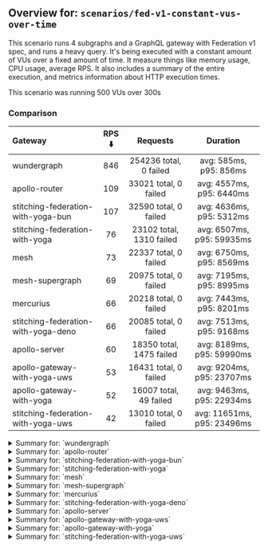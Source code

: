 ## Overview for: `scenarios/fed-v1-constant-vus-over-time`


This scenario runs 4 subgraphs and a GraphQL gateway with Federation v1 spec, and runs a heavy query. It's being executed with a constant amount of VUs over a fixed amount of time. It measure things like memory usage, CPU usage, average RPS. It also includes a summary of the entire execution, and metrics information about HTTP execution times.


This scenario was running 500 VUs over 300s


### Comparison


| Gateway                             | RPS ⬇️ |         Requests         |          Duration          |
| :---------------------------------- | :----: | :----------------------: | :------------------------: |
| wundergraph                         |  846   |  254236 total, 0 failed  |   avg: 585ms, p95: 856ms   |
| apollo-router                       |  109   |  33021 total, 0 failed   |  avg: 4557ms, p95: 6440ms  |
| stitching-federation-with-yoga-bun  |  107   |  32590 total, 0 failed   |  avg: 4636ms, p95: 5312ms  |
| stitching-federation-with-yoga      |   76   | 23102 total, 1310 failed | avg: 6507ms, p95: 59935ms  |
| mesh                                |   73   |  22337 total, 0 failed   |  avg: 6750ms, p95: 8569ms  |
| mesh-supergraph                     |   69   |  20975 total, 0 failed   |  avg: 7195ms, p95: 8995ms  |
| mercurius                           |   66   |  20218 total, 0 failed   |  avg: 7443ms, p95: 8201ms  |
| stitching-federation-with-yoga-deno |   66   |  20085 total, 0 failed   |  avg: 7513ms, p95: 9168ms  |
| apollo-server                       |   60   | 18350 total, 1475 failed | avg: 8189ms, p95: 59990ms  |
| apollo-gateway-with-yoga-uws        |   53   |  16431 total, 0 failed   | avg: 9204ms, p95: 23707ms  |
| apollo-gateway-with-yoga            |   52   |  16007 total, 49 failed  | avg: 9463ms, p95: 22934ms  |
| stitching-federation-with-yoga-uws  |   42   |  13010 total, 0 failed   | avg: 11651ms, p95: 23496ms |



<details>
  <summary>Summary for: `wundergraph`</summary>

  **K6 Output**




```
     ✓ response code was 200
     ✓ no graphql errors
     ✓ valid response structure

     checks.........................: 100.00% ✓ 762708    ✗ 0     
     data_received..................: 1.3 GB  4.2 MB/s
     data_sent......................: 302 MB  1.0 MB/s
     http_req_blocked...............: avg=91.31µs  min=800ns   med=1.8µs    max=134.97ms p(90)=2.9µs    p(95)=3.5µs   
     http_req_connecting............: avg=85.8µs   min=0s      med=0s       max=124.85ms p(90)=0s       p(95)=0s      
     http_req_duration..............: avg=585.16ms min=86.98ms med=565.23ms max=1.69s    p(90)=782.9ms  p(95)=856.19ms
       { expected_response:true }...: avg=585.16ms min=86.98ms med=565.23ms max=1.69s    p(90)=782.9ms  p(95)=856.19ms
   ✓ http_req_failed................: 0.00%   ✓ 0         ✗ 254236
     http_req_receiving.............: avg=5.91ms   min=13.5µs  med=27.7µs   max=645.73ms p(90)=206.8µs  p(95)=14.1ms  
     http_req_sending...............: avg=771.3µs  min=5.6µs   med=10µs     max=696.16ms p(90)=21.2µs   p(95)=93.2µs  
     http_req_tls_handshaking.......: avg=0s       min=0s      med=0s       max=0s       p(90)=0s       p(95)=0s      
     http_req_waiting...............: avg=578.48ms min=86.94ms med=561.93ms max=1.69s    p(90)=765.38ms p(95)=832.56ms
     http_reqs......................: 254236  846.31305/s
     iteration_duration.............: avg=590.41ms min=89.29ms med=570.26ms max=1.71s    p(90)=790.61ms p(95)=865.18ms
     iterations.....................: 254236  846.31305/s
     vus............................: 500     min=500     max=500 
     vus_max........................: 500     min=500     max=500 
```


**Performance Overview**


<img src="https://imagedelivery.net/KYe9TScr4TldYHA48pczVg/4dc9f119-59f1-4193-368a-d57e91161100/public" alt="Performance Overview" />


**HTTP Overview**


<img src="https://imagedelivery.net/KYe9TScr4TldYHA48pczVg/65f7e577-ae95-43eb-ade9-d7bcaf64f100/public" alt="HTTP Overview" />


  </details>

<details>
  <summary>Summary for: `apollo-router`</summary>

  **K6 Output**




```
     ✓ response code was 200
     ✗ no graphql errors
      ↳  99% — ✓ 32988 / ✗ 33
     ✗ valid response structure
      ↳  99% — ✓ 32988 / ✗ 33

     checks.........................: 99.93% ✓ 98997      ✗ 66   
     data_received..................: 164 MB 544 kB/s
     data_sent......................: 39 MB  130 kB/s
     http_req_blocked...............: avg=1.57ms   min=1.1µs   med=2.6µs  max=204.9ms  p(90)=4µs    p(95)=7.8µs 
     http_req_connecting............: avg=1.54ms   min=0s      med=0s     max=204.85ms p(90)=0s     p(95)=0s    
     http_req_duration..............: avg=4.55s    min=1.49s   med=4.36s  max=11.65s   p(90)=5.74s  p(95)=6.43s 
       { expected_response:true }...: avg=4.55s    min=1.49s   med=4.36s  max=11.65s   p(90)=5.74s  p(95)=6.43s 
   ✓ http_req_failed................: 0.00%  ✓ 0          ✗ 33021
     http_req_receiving.............: avg=273.91µs min=19.09µs med=49.7µs max=123.28ms p(90)=80.6µs p(95)=92.4µs
     http_req_sending...............: avg=613.15µs min=6.9µs   med=14.4µs max=160.04ms p(90)=29.7µs p(95)=68.3µs
     http_req_tls_handshaking.......: avg=0s       min=0s      med=0s     max=0s       p(90)=0s     p(95)=0s    
     http_req_waiting...............: avg=4.55s    min=1.49s   med=4.36s  max=11.65s   p(90)=5.74s  p(95)=6.43s 
     http_reqs......................: 33021  109.279538/s
     iteration_duration.............: avg=4.55s    min=1.49s   med=4.36s  max=11.78s   p(90)=5.74s  p(95)=6.44s 
     iterations.....................: 33021  109.279538/s
     vus............................: 110    min=110      max=500
     vus_max........................: 500    min=500      max=500
```


**Performance Overview**


<img src="https://imagedelivery.net/KYe9TScr4TldYHA48pczVg/1d7c56f2-44a4-4ccf-60bf-b0d1078a4700/public" alt="Performance Overview" />


**HTTP Overview**


<img src="https://imagedelivery.net/KYe9TScr4TldYHA48pczVg/a56c0add-c591-4faa-210d-0d9691459b00/public" alt="HTTP Overview" />


  </details>

<details>
  <summary>Summary for: `stitching-federation-with-yoga-bun`</summary>

  **K6 Output**




```
     ✓ response code was 200
     ✓ no graphql errors
     ✓ valid response structure

     checks.........................: 100.00% ✓ 97770      ✗ 0    
     data_received..................: 162 MB  536 kB/s
     data_sent......................: 39 MB   128 kB/s
     http_req_blocked...............: avg=2.1ms    min=1.3µs    med=2.6µs  max=278.58ms p(90)=4.1µs  p(95)=8.9µs   
     http_req_connecting............: avg=2.07ms   min=0s       med=0s     max=278.55ms p(90)=0s     p(95)=0s      
     http_req_duration..............: avg=4.63s    min=403.1ms  med=4.5s   max=10.3s    p(90)=4.91s  p(95)=5.31s   
       { expected_response:true }...: avg=4.63s    min=403.1ms  med=4.5s   max=10.3s    p(90)=4.91s  p(95)=5.31s   
   ✓ http_req_failed................: 0.00%   ✓ 0          ✗ 32590
     http_req_receiving.............: avg=200.66µs min=21.2µs   med=45.4µs max=98.63ms  p(90)=65.6µs p(95)=128.07µs
     http_req_sending...............: avg=612.81µs min=7.2µs    med=13µs   max=122.11ms p(90)=28.7µs p(95)=121.5µs 
     http_req_tls_handshaking.......: avg=0s       min=0s       med=0s     max=0s       p(90)=0s     p(95)=0s      
     http_req_waiting...............: avg=4.63s    min=402.83ms med=4.5s   max=10.3s    p(90)=4.91s  p(95)=5.31s   
     http_reqs......................: 32590   107.510659/s
     iteration_duration.............: avg=4.63s    min=405.48ms med=4.51s  max=10.3s    p(90)=4.91s  p(95)=5.31s   
     iterations.....................: 32590   107.510659/s
     vus............................: 119     min=119      max=500
     vus_max........................: 500     min=500      max=500
```


**Performance Overview**


<img src="https://imagedelivery.net/KYe9TScr4TldYHA48pczVg/e1d5f3cd-4287-40f6-53f5-6e6eb2f3da00/public" alt="Performance Overview" />


**HTTP Overview**


<img src="https://imagedelivery.net/KYe9TScr4TldYHA48pczVg/5aafa8ee-5189-4bc6-5dc4-cb1ebf245c00/public" alt="HTTP Overview" />


  </details>

<details>
  <summary>Summary for: `stitching-federation-with-yoga`</summary>

  **K6 Output**




```
     ✗ response code was 200
      ↳  94% — ✓ 21792 / ✗ 1310
     ✗ no graphql errors
      ↳  93% — ✓ 21505 / ✗ 1597
     ✗ valid response structure
      ↳  98% — ✓ 21505 / ✗ 287

     checks.........................: 95.30% ✓ 64802     ✗ 3194 
     data_received..................: 112 MB 369 kB/s
     data_sent......................: 27 MB  91 kB/s
     http_req_blocked...............: avg=3.01ms   min=1.3µs med=2.5µs  max=174.88ms p(90)=12µs    p(95)=1.63ms  
     http_req_connecting............: avg=2.94ms   min=0s    med=0s     max=174.83ms p(90)=0s      p(95)=1.51ms  
     http_req_duration..............: avg=6.5s     min=1.42s med=3.17s  max=1m0s     p(90)=4.11s   p(95)=59.93s  
       { expected_response:true }...: avg=3.29s    min=1.42s med=3.16s  max=59.49s   p(90)=3.43s   p(95)=4.02s   
   ✓ http_req_failed................: 5.67%  ✓ 1310      ✗ 21792
     http_req_receiving.............: avg=64.14µs  min=0s    med=53.7µs max=44.56ms  p(90)=77.2µs  p(95)=85.69µs 
     http_req_sending...............: avg=477.48µs min=7.6µs med=14.3µs max=127.26ms p(90)=32.49µs p(95)=169.74µs
     http_req_tls_handshaking.......: avg=0s       min=0s    med=0s     max=0s       p(90)=0s      p(95)=0s      
     http_req_waiting...............: avg=6.5s     min=1.4s  med=3.17s  max=1m0s     p(90)=4.11s   p(95)=59.91s  
     http_reqs......................: 23102  76.345657/s
     iteration_duration.............: avg=6.51s    min=1.44s med=3.17s  max=1m0s     p(90)=4.14s   p(95)=1m0s    
     iterations.....................: 23102  76.345657/s
     vus............................: 119    min=119     max=500
     vus_max........................: 500    min=500     max=500
```


**Performance Overview**


<img src="https://imagedelivery.net/KYe9TScr4TldYHA48pczVg/90b37a5c-40d0-472e-0c3d-3cb740736d00/public" alt="Performance Overview" />


**HTTP Overview**


<img src="https://imagedelivery.net/KYe9TScr4TldYHA48pczVg/c66859c3-5a3f-485d-510e-7dc613b82900/public" alt="HTTP Overview" />


  </details>

<details>
  <summary>Summary for: `mesh`</summary>

  **K6 Output**




```
     ✓ response code was 200
     ✗ no graphql errors
      ↳  98% — ✓ 21955 / ✗ 382
     ✗ valid response structure
      ↳  98% — ✓ 21955 / ✗ 382

     checks.........................: 98.85% ✓ 66247   ✗ 764  
     data_received..................: 114 MB 377 kB/s
     data_sent......................: 27 MB  88 kB/s
     http_req_blocked...............: avg=1.75ms   min=1.5µs  med=2.6µs  max=179.08ms p(90)=4µs    p(95)=5.92µs 
     http_req_connecting............: avg=1.72ms   min=0s     med=0s     max=145.43ms p(90)=0s     p(95)=0s     
     http_req_duration..............: avg=6.75s    min=2.72s  med=6.6s   max=13.81s   p(90)=7.77s  p(95)=8.56s  
       { expected_response:true }...: avg=6.75s    min=2.72s  med=6.6s   max=13.81s   p(90)=7.77s  p(95)=8.56s  
   ✓ http_req_failed................: 0.00%  ✓ 0       ✗ 22337
     http_req_receiving.............: avg=69.05µs  min=23.4µs med=54.7µs max=43.5ms   p(90)=78.7µs p(95)=89µs   
     http_req_sending...............: avg=345.61µs min=7.3µs  med=14.7µs max=106.2ms  p(90)=30.4µs p(95)=36.72µs
     http_req_tls_handshaking.......: avg=0s       min=0s     med=0s     max=0s       p(90)=0s     p(95)=0s     
     http_req_waiting...............: avg=6.74s    min=2.72s  med=6.6s   max=13.81s   p(90)=7.77s  p(95)=8.56s  
     http_reqs......................: 22337  73.7839/s
     iteration_duration.............: avg=6.75s    min=2.72s  med=6.6s   max=13.81s   p(90)=7.77s  p(95)=8.56s  
     iterations.....................: 22337  73.7839/s
     vus............................: 91     min=91    max=500
     vus_max........................: 500    min=500   max=500
```


**Performance Overview**


<img src="https://imagedelivery.net/KYe9TScr4TldYHA48pczVg/c397ba6b-6aae-4a7e-82ab-d56f5dfd1100/public" alt="Performance Overview" />


**HTTP Overview**


<img src="https://imagedelivery.net/KYe9TScr4TldYHA48pczVg/1eb13bee-a926-4736-7fa4-edfddb175300/public" alt="HTTP Overview" />


  </details>

<details>
  <summary>Summary for: `mesh-supergraph`</summary>

  **K6 Output**




```
     ✓ response code was 200
     ✗ no graphql errors
      ↳  99% — ✓ 20806 / ✗ 169
     ✗ valid response structure
      ↳  0% — ✓ 0 / ✗ 20975

     checks.........................: 66.39% ✓ 41781     ✗ 21144
     data_received..................: 107 MB 352 kB/s
     data_sent......................: 25 MB  82 kB/s
     http_req_blocked...............: avg=1.8ms   min=1.7µs  med=2.7µs  max=359.93ms p(90)=4.3µs   p(95)=18.5µs  
     http_req_connecting............: avg=1.73ms  min=0s     med=0s     max=246.2ms  p(90)=0s      p(95)=0s      
     http_req_duration..............: avg=7.19s   min=2.9s   med=7.04s  max=13.96s   p(90)=8.25s   p(95)=8.99s   
       { expected_response:true }...: avg=7.19s   min=2.9s   med=7.04s  max=13.96s   p(90)=8.25s   p(95)=8.99s   
   ✓ http_req_failed................: 0.00%  ✓ 0         ✗ 20975
     http_req_receiving.............: avg=76.41µs min=28.1µs med=64.3µs max=14.03ms  p(90)=104.4µs p(95)=125.43µs
     http_req_sending...............: avg=2.33ms  min=8.8µs  med=16.2µs max=359.26ms p(90)=39.4µs  p(95)=52.2µs  
     http_req_tls_handshaking.......: avg=0s      min=0s     med=0s     max=0s       p(90)=0s      p(95)=0s      
     http_req_waiting...............: avg=7.19s   min=2.9s   med=7.04s  max=13.96s   p(90)=8.25s   p(95)=8.99s   
     http_reqs......................: 20975  69.062844/s
     iteration_duration.............: avg=7.19s   min=2.9s   med=7.04s  max=14.23s   p(90)=8.25s   p(95)=8.99s   
     iterations.....................: 20975  69.062844/s
     vus............................: 56     min=56      max=500
     vus_max........................: 500    min=500     max=500
```


**Performance Overview**


<img src="https://imagedelivery.net/KYe9TScr4TldYHA48pczVg/717dfc77-2a7c-4f5c-5cfa-ddce84448b00/public" alt="Performance Overview" />


**HTTP Overview**


<img src="https://imagedelivery.net/KYe9TScr4TldYHA48pczVg/9bc810b5-e572-4de9-9abd-2a741819ca00/public" alt="HTTP Overview" />


  </details>

<details>
  <summary>Summary for: `mercurius`</summary>

  **K6 Output**




```
     ✓ response code was 200
     ✓ no graphql errors
     ✓ valid response structure

     checks.........................: 100.00% ✓ 60654     ✗ 0    
     data_received..................: 102 MB  337 kB/s
     data_sent......................: 24 MB   79 kB/s
     http_req_blocked...............: avg=1.45ms  min=1.3µs  med=3.3µs  max=120.93ms p(90)=4.7µs   p(95)=16.11µs
     http_req_connecting............: avg=1.43ms  min=0s     med=0s     max=107.4ms  p(90)=0s      p(95)=0s     
     http_req_duration..............: avg=7.44s   min=2.22s  med=7.37s  max=15.07s   p(90)=7.86s   p(95)=8.2s   
       { expected_response:true }...: avg=7.44s   min=2.22s  med=7.37s  max=15.07s   p(90)=7.86s   p(95)=8.2s   
   ✓ http_req_failed................: 0.00%   ✓ 0         ✗ 20218
     http_req_receiving.............: avg=78.93µs min=23.5µs med=72.7µs max=19.09ms  p(90)=95.46µs p(95)=104.5µs
     http_req_sending...............: avg=340.8µs min=7.9µs  med=19.7µs max=45.59ms  p(90)=36.81µs p(95)=80.43µs
     http_req_tls_handshaking.......: avg=0s      min=0s     med=0s     max=0s       p(90)=0s      p(95)=0s     
     http_req_waiting...............: avg=7.44s   min=2.22s  med=7.37s  max=15.06s   p(90)=7.86s   p(95)=8.2s   
     http_reqs......................: 20218   66.901996/s
     iteration_duration.............: avg=7.44s   min=2.22s  med=7.37s  max=15.11s   p(90)=7.86s   p(95)=8.2s   
     iterations.....................: 20218   66.901996/s
     vus............................: 153     min=153     max=500
     vus_max........................: 500     min=500     max=500
```


**Performance Overview**


<img src="https://imagedelivery.net/KYe9TScr4TldYHA48pczVg/51c45a73-46d9-4c05-8cb1-90403176cb00/public" alt="Performance Overview" />


**HTTP Overview**


<img src="https://imagedelivery.net/KYe9TScr4TldYHA48pczVg/99f42674-f6c0-46e5-f4a3-d6201418d700/public" alt="HTTP Overview" />


  </details>

<details>
  <summary>Summary for: `stitching-federation-with-yoga-deno`</summary>

  **K6 Output**




```
     ✓ response code was 200
     ✗ no graphql errors
      ↳  98% — ✓ 19871 / ✗ 214
     ✗ valid response structure
      ↳  98% — ✓ 19871 / ✗ 214

     checks.........................: 99.28% ✓ 59827     ✗ 428  
     data_received..................: 103 MB 338 kB/s
     data_sent......................: 24 MB  79 kB/s
     http_req_blocked...............: avg=6.47ms   min=1.1µs  med=2.6µs  max=477.68ms p(90)=4.3µs  p(95)=12.9µs  
     http_req_connecting............: avg=6.37ms   min=0s     med=0s     max=476.68ms p(90)=0s     p(95)=0s      
     http_req_duration..............: avg=7.51s    min=3.48s  med=7.32s  max=14.27s   p(90)=8.68s  p(95)=9.16s   
       { expected_response:true }...: avg=7.51s    min=3.48s  med=7.32s  max=14.27s   p(90)=8.68s  p(95)=9.16s   
   ✓ http_req_failed................: 0.00%  ✓ 0         ✗ 20085
     http_req_receiving.............: avg=146.91µs min=17.1µs med=38.9µs max=41.86ms  p(90)=94.6µs p(95)=146.71µs
     http_req_sending...............: avg=806.04µs min=7.2µs  med=15.1µs max=192.36ms p(90)=39.4µs p(95)=167.59µs
     http_req_tls_handshaking.......: avg=0s       min=0s     med=0s     max=0s       p(90)=0s     p(95)=0s      
     http_req_waiting...............: avg=7.51s    min=3.48s  med=7.32s  max=14.27s   p(90)=8.68s  p(95)=9.16s   
     http_reqs......................: 20085  66.180267/s
     iteration_duration.............: avg=7.52s    min=3.48s  med=7.32s  max=14.27s   p(90)=8.69s  p(95)=9.17s   
     iterations.....................: 20085  66.180267/s
     vus............................: 241    min=241     max=500
     vus_max........................: 500    min=500     max=500
```


**Performance Overview**


<img src="https://imagedelivery.net/KYe9TScr4TldYHA48pczVg/83a12002-a850-4b69-e809-75c1c4af6b00/public" alt="Performance Overview" />


**HTTP Overview**


<img src="https://imagedelivery.net/KYe9TScr4TldYHA48pczVg/da3317b0-2aae-433d-4e23-e76f1b0c2000/public" alt="HTTP Overview" />


  </details>

<details>
  <summary>Summary for: `apollo-server`</summary>

  **K6 Output**




```
     ✗ response code was 200
      ↳  91% — ✓ 16875 / ✗ 1475
     ✗ no graphql errors
      ↳  90% — ✓ 16649 / ✗ 1701
     ✗ valid response structure
      ↳  98% — ✓ 16649 / ✗ 226

     checks.........................: 93.65% ✓ 50173     ✗ 3402 
     data_received..................: 87 MB  286 kB/s
     data_sent......................: 22 MB  72 kB/s
     http_req_blocked...............: avg=4.16ms   min=1.3µs    med=3.1µs   max=266.19ms p(90)=17.7µs p(95)=7.53ms  
     http_req_connecting............: avg=4.04ms   min=0s       med=0s      max=259.51ms p(90)=0s     p(95)=6.85ms  
     http_req_duration..............: avg=8.18s    min=931.51ms med=3.57s   max=1m0s     p(90)=4.8s   p(95)=59.98s  
       { expected_response:true }...: avg=3.66s    min=931.51ms med=3.53s   max=59.38s   p(90)=4.04s  p(95)=4.28s   
   ✓ http_req_failed................: 8.03%  ✓ 1475      ✗ 16875
     http_req_receiving.............: avg=78.22µs  min=0s       med=65.9µs  max=64.22ms  p(90)=95.2µs p(95)=102.6µs 
     http_req_sending...............: avg=805.33µs min=7.2µs    med=18.89µs max=98.37ms  p(90)=42.2µs p(95)=352.64µs
     http_req_tls_handshaking.......: avg=0s       min=0s       med=0s      max=0s       p(90)=0s     p(95)=0s      
     http_req_waiting...............: avg=8.18s    min=931.4ms  med=3.57s   max=1m0s     p(90)=4.8s   p(95)=59.98s  
     http_reqs......................: 18350  60.660714/s
     iteration_duration.............: avg=8.2s     min=931.86ms med=3.57s   max=1m0s     p(90)=4.8s   p(95)=1m0s    
     iterations.....................: 18350  60.660714/s
     vus............................: 119    min=119     max=500
     vus_max........................: 500    min=500     max=500
```


**Performance Overview**


<img src="https://imagedelivery.net/KYe9TScr4TldYHA48pczVg/8641075a-2f11-4f4e-2890-7d27b4d8ba00/public" alt="Performance Overview" />


**HTTP Overview**


<img src="https://imagedelivery.net/KYe9TScr4TldYHA48pczVg/76adb279-b245-4633-96b0-97344b841200/public" alt="HTTP Overview" />


  </details>

<details>
  <summary>Summary for: `apollo-gateway-with-yoga-uws`</summary>

  **K6 Output**




```
     ✓ response code was 200
     ✗ no graphql errors
      ↳  64% — ✓ 10642 / ✗ 5789
     ✗ valid response structure
      ↳  64% — ✓ 10642 / ✗ 5789

     checks.........................: 76.51% ✓ 37715    ✗ 11578
     data_received..................: 72 MB  238 kB/s
     data_sent......................: 20 MB  64 kB/s
     http_req_blocked...............: avg=1.65ms   min=1.4µs    med=2.9µs  max=162.98ms p(90)=4.59µs p(95)=17.8µs 
     http_req_connecting............: avg=1.61ms   min=0s       med=0s     max=162.72ms p(90)=0s     p(95)=0s     
     http_req_duration..............: avg=9.2s     min=200.18ms med=6.27s  max=38.7s    p(90)=20.38s p(95)=23.7s  
       { expected_response:true }...: avg=9.2s     min=200.18ms med=6.27s  max=38.7s    p(90)=20.38s p(95)=23.7s  
   ✓ http_req_failed................: 0.00%  ✓ 0        ✗ 16431
     http_req_receiving.............: avg=78.86µs  min=15.7µs   med=57.3µs max=14.41ms  p(90)=90µs   p(95)=106.7µs
     http_req_sending...............: avg=425.26µs min=7.9µs    med=16.1µs max=43.4ms   p(90)=38.1µs p(95)=160.1µs
     http_req_tls_handshaking.......: avg=0s       min=0s       med=0s     max=0s       p(90)=0s     p(95)=0s     
     http_req_waiting...............: avg=9.2s     min=200.06ms med=6.27s  max=38.7s    p(90)=20.38s p(95)=23.7s  
     http_reqs......................: 16431  53.93344/s
     iteration_duration.............: avg=9.2s     min=201.06ms med=6.28s  max=38.71s   p(90)=20.38s p(95)=23.7s  
     iterations.....................: 16431  53.93344/s
     vus............................: 13     min=13     max=500
     vus_max........................: 500    min=500    max=500
```


**Performance Overview**


<img src="https://imagedelivery.net/KYe9TScr4TldYHA48pczVg/f96953ed-6b88-46d0-500a-30498bff6600/public" alt="Performance Overview" />


**HTTP Overview**


<img src="https://imagedelivery.net/KYe9TScr4TldYHA48pczVg/683f5720-30c8-4a4e-335b-94d194c57300/public" alt="HTTP Overview" />


  </details>

<details>
  <summary>Summary for: `apollo-gateway-with-yoga`</summary>

  **K6 Output**




```
     ✗ response code was 200
      ↳  99% — ✓ 15958 / ✗ 49
     ✗ no graphql errors
      ↳  66% — ✓ 10669 / ✗ 5338
     ✗ valid response structure
      ↳  66% — ✓ 10669 / ✗ 5289

     checks.........................: 77.74% ✓ 37296     ✗ 10676
     data_received..................: 71 MB  234 kB/s
     data_sent......................: 19 MB  62 kB/s
     http_req_blocked...............: avg=3.5ms   min=1.4µs   med=2.9µs  max=282.24ms p(90)=4.7µs   p(95)=19.17µs 
     http_req_connecting............: avg=3.44ms  min=0s      med=0s     max=281.18ms p(90)=0s      p(95)=0s      
     http_req_duration..............: avg=9.46s   min=41.74ms med=7.55s  max=1m0s     p(90)=19.68s  p(95)=22.93s  
       { expected_response:true }...: avg=9.3s    min=41.74ms med=7.47s  max=59.18s   p(90)=19.4s   p(95)=22.85s  
   ✓ http_req_failed................: 0.30%  ✓ 49        ✗ 15958
     http_req_receiving.............: avg=93.74µs min=0s      med=58.9µs max=90.83ms  p(90)=91.9µs  p(95)=115.27µs
     http_req_sending...............: avg=1.01ms  min=7.1µs   med=15.9µs max=153.29ms p(90)=38.54µs p(95)=188.82µs
     http_req_tls_handshaking.......: avg=0s      min=0s      med=0s     max=0s       p(90)=0s      p(95)=0s      
     http_req_waiting...............: avg=9.46s   min=41.68ms med=7.55s  max=1m0s     p(90)=19.68s  p(95)=22.93s  
     http_reqs......................: 16007  52.430525/s
     iteration_duration.............: avg=9.46s   min=42.42ms med=7.56s  max=1m0s     p(90)=19.68s  p(95)=22.93s  
     iterations.....................: 16007  52.430525/s
     vus............................: 185    min=185     max=500
     vus_max........................: 500    min=500     max=500
```


**Performance Overview**


<img src="https://imagedelivery.net/KYe9TScr4TldYHA48pczVg/608baf36-f194-4949-9947-3f6a88e1e500/public" alt="Performance Overview" />


**HTTP Overview**


<img src="https://imagedelivery.net/KYe9TScr4TldYHA48pczVg/b2519c08-e76d-4a8b-7afd-98bae8049700/public" alt="HTTP Overview" />


  </details>

<details>
  <summary>Summary for: `stitching-federation-with-yoga-uws`</summary>

  **K6 Output**




```
     ✓ response code was 200
     ✗ no graphql errors
      ↳  70% — ✓ 9125 / ✗ 3885
     ✗ valid response structure
      ↳  70% — ✓ 9125 / ✗ 3885

     checks.........................: 80.09% ✓ 31260     ✗ 7770 
     data_received..................: 87 MB  286 kB/s
     data_sent......................: 15 MB  51 kB/s
     http_req_blocked...............: avg=4.22ms  min=1.6µs    med=2.8µs  max=249.39ms p(90)=5.2µs   p(95)=26.65µs 
     http_req_connecting............: avg=4.14ms  min=0s       med=0s     max=235.2ms  p(90)=0s      p(95)=0s      
     http_req_duration..............: avg=11.65s  min=365.61ms med=10.47s max=36.65s   p(90)=18.02s  p(95)=23.49s  
       { expected_response:true }...: avg=11.65s  min=365.61ms med=10.47s max=36.65s   p(90)=18.02s  p(95)=23.49s  
   ✓ http_req_failed................: 0.00%  ✓ 0         ✗ 13010
     http_req_receiving.............: avg=92.14µs min=21.4µs   med=70.5µs max=10.08ms  p(90)=130.7µs p(95)=164.4µs 
     http_req_sending...............: avg=1.01ms  min=9.79µs   med=18.3µs max=58.05ms  p(90)=50.61µs p(95)=135.15µs
     http_req_tls_handshaking.......: avg=0s      min=0s       med=0s     max=0s       p(90)=0s      p(95)=0s      
     http_req_waiting...............: avg=11.65s  min=365.47ms med=10.47s max=36.65s   p(90)=18.02s  p(95)=23.48s  
     http_reqs......................: 13010  42.558242/s
     iteration_duration.............: avg=11.65s  min=366.86ms med=10.47s max=36.65s   p(90)=18.03s  p(95)=23.55s  
     iterations.....................: 13010  42.558242/s
     vus............................: 15     min=15      max=500
     vus_max........................: 500    min=500     max=500
```


**Performance Overview**


<img src="https://imagedelivery.net/KYe9TScr4TldYHA48pczVg/1d6a1799-3af8-4add-ed5d-380f406ac500/public" alt="Performance Overview" />


**HTTP Overview**


<img src="https://imagedelivery.net/KYe9TScr4TldYHA48pczVg/0af81672-6005-440f-1bea-4ec16d215e00/public" alt="HTTP Overview" />


  </details>